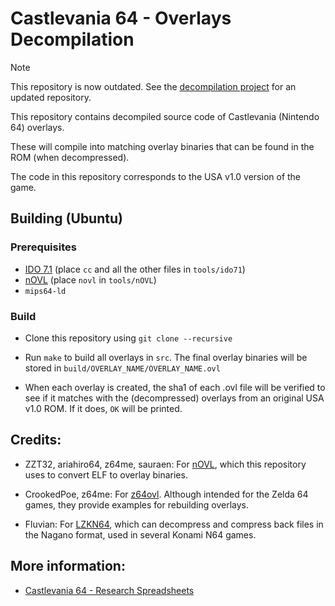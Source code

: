 # Castlevania 64 - Overlays Decompilation

> [!NOTE]
> This repository is now outdated. See the [decompilation project](https://github.com/blazkowolf/cv64) for an updated repository.

This repository contains decompiled source code of Castlevania (Nintendo 64) overlays.

These will compile into matching overlay binaries that can be found in the ROM (when decompressed).

The code in this repository corresponds to the USA v1.0 version of the game.

## Building (Ubuntu)
### Prerequisites
* [IDO 7.1](https://github.com/decompals/ido-static-recomp/releases) (place `cc` and all the other files in `tools/ido71`)
* [nOVL](https://github.com/Bsquo/nOVL/releases) (place `novl` in `tools/nOVL`)
* `mips64-ld`

### Build
* Clone this repository using `git clone --recursive`

* Run `make` to build all overlays in `src`. The final overlay binaries will be stored in `build/OVERLAY_NAME/OVERLAY_NAME.ovl`

* When each overlay is created, the sha1 of each .ovl file will be verified to see if it matches with the (decompressed) overlays from an original USA v1.0 ROM. If it does, `OK` will be printed.

## Credits:
* ZZT32, ariahiro64, z64me, sauraen: For [nOVL](https://github.com/z64tools/nOVL), which this repository uses to convert ELF to overlay binaries.

* CrookedPoe, z64me: For [z64ovl](https://github.com/CrookedPoe/z64ovl). Although intended for the Zelda 64 games, they provide examples for rebuilding overlays.

* Fluvian: For [LZKN64](https://github.com/Fluvian/lzkn64), which can decompress and compress back files in the Nagano format, used in several Konami N64 games.

## More information:
* [Castlevania 64 - Research Spreadsheets](https://docs.google.com/spreadsheets/d/1nzh_nFf26oVZy6uWeNYiYGXAto6Yz3xypZwWqwJBBJQ/edit#gid=0)
